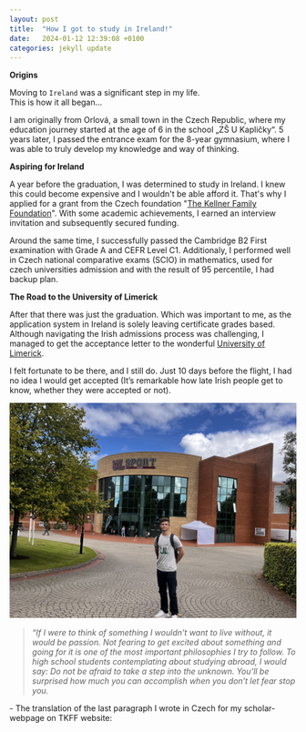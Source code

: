 ```yaml
---
layout: post
title:  "How I got to study in Ireland!"
date:   2024-01-12 12:39:08 +0100
categories: jekyll update
---
```


**Origins**

Moving to `Ireland` was a significant step in my life.  
This is how it all began...

I am originally from Orlová, a small town in the Czech Republic, where my education journey started at the age of 6 in the school „ZŠ U Kapličky“. 5 years later, I passed the entrance exam for the 8-year gymnasium, where I was able to truly develop my knowledge and way of thinking.

**Aspiring for Ireland**

A year before the graduation, I was determined to study in Ireland. I knew this could become expensive and I wouldn't be able afford it. That's why I applied for a grant from the Czech foundation "[The Kellner Family Foundation](https://www.kellnerfoundation.cz/univerzity/stipendiste/adam-urban)". With some academic achievements, I earned an interview invitation and subsequently secured funding.

Around the same time, I successfully passed the Cambridge B2 First examination with Grade A and CEFR Level C1. Additionaly, I performed well in Czech national comparative exams (SCIO) in mathematics, used for czech universities admission and with the result of 95 percentile, I had backup plan.

**The Road to the University of Limerick**

After that there was just the graduation. Which was important to me, as the application system in Ireland is solely leaving certificate grades based. 
Although navigating the Irish admissions process was challenging, I managed to get the acceptance letter to the wonderful [University of Limerick](https://www.ul.ie/).

I felt fortunate to be there, and I still do. Just 10 days before the flight, I had no idea I would get accepted (It’s remarkable how late Irish people get to know, whether they were accepted or not).

![Alt Text](../images/picMeULsport.jpeg)

>_“If I were to think of something I wouldn’t want to live without, it would be passion. Not fearing to get excited about something and going for it is one of the most important philosophies I try to follow. To high school students contemplating about studying abroad, I would say: Do not be afraid to take a step into the unknown. You’ll be surprised how much you can accomplish when you don’t let fear stop you._

\- The translation of the last paragraph I wrote in Czech for my scholar-webpage on TKFF website:
